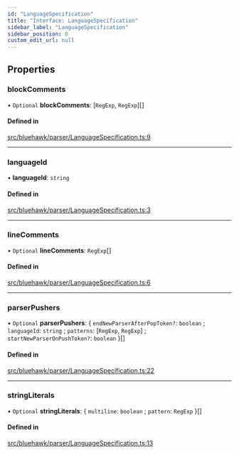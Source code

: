 ```yaml
---
id: "LanguageSpecification"
title: "Interface: LanguageSpecification"
sidebar_label: "LanguageSpecification"
sidebar_position: 0
custom_edit_url: null
---
```


## Properties

### blockComments

• `Optional` **blockComments**: [`RegExp`, `RegExp`][]

#### Defined in

[src/bluehawk/parser/LanguageSpecification.ts:9](https://github.com/mongodben/Bluehawk/blob/be77c09/src/bluehawk/parser/LanguageSpecification.ts#L9)

___

### languageId

• **languageId**: `string`

#### Defined in

[src/bluehawk/parser/LanguageSpecification.ts:3](https://github.com/mongodben/Bluehawk/blob/be77c09/src/bluehawk/parser/LanguageSpecification.ts#L3)

___

### lineComments

• `Optional` **lineComments**: `RegExp`[]

#### Defined in

[src/bluehawk/parser/LanguageSpecification.ts:6](https://github.com/mongodben/Bluehawk/blob/be77c09/src/bluehawk/parser/LanguageSpecification.ts#L6)

___

### parserPushers

• `Optional` **parserPushers**: { `endNewParserAfterPopToken?`: `boolean` ; `languageId`: `string` ; `patterns`: [`RegExp`, `RegExp`] ; `startNewParserOnPushToken?`: `boolean`  }[]

#### Defined in

[src/bluehawk/parser/LanguageSpecification.ts:22](https://github.com/mongodben/Bluehawk/blob/be77c09/src/bluehawk/parser/LanguageSpecification.ts#L22)

___

### stringLiterals

• `Optional` **stringLiterals**: { `multiline`: `boolean` ; `pattern`: `RegExp`  }[]

#### Defined in

[src/bluehawk/parser/LanguageSpecification.ts:13](https://github.com/mongodben/Bluehawk/blob/be77c09/src/bluehawk/parser/LanguageSpecification.ts#L13)
